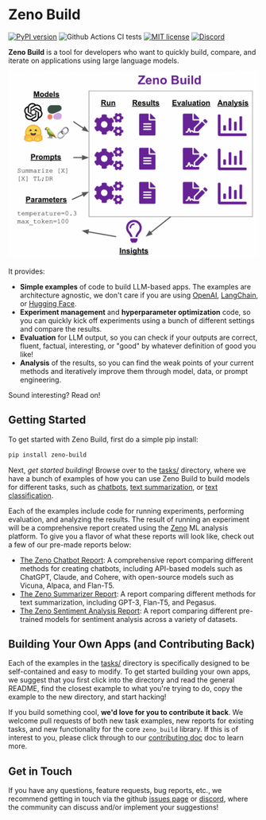# Zeno Build

[![PyPI version](https://badge.fury.io/py/zeno-build.svg)](https://badge.fury.io/py/zeno-build)
![Github Actions CI tests](https://github.com/zeno-ml/zeno-build/actions/workflows/ci.yml/badge.svg)
[![MIT license](https://img.shields.io/badge/License-MIT-blue.svg)](https://lbesson.mit-license.org/)
[![Discord](https://img.shields.io/discord/1086004954872950834)](https://discord.gg/km62pDKAkE)

**Zeno Build** is a tool for developers who want to quickly build, compare, and
iterate on applications using large language models.

![Zeno Build Overview](/docs/images/zeno-build-overview.png)

It provides:

* **Simple examples** of code to build LLM-based apps. The examples are
  architecture agnostic, we don't care if you are using
  [OpenAI](https://openai.com/),
  [LangChain](https://github.com/hwchase17/langchain), or
  [Hugging Face](https://huggingface.co).
* **Experiment management** and **hyperparameter optimization** code, so you
  can quickly kick off experiments using a bunch of different settings and
  compare the results.
* **Evaluation** for LLM output, so you can check if your outputs are correct,
  fluent, factual, interesting, or "good" by whatever definition of good
  you like!
* **Analysis** of the results, so you can find the weak points of your current
  methods and iteratively improve them through model, data, or prompt
  engineering.

Sound interesting? Read on!

## Getting Started

To get started with Zeno Build, first do a simple pip install:

```bash
pip install zeno-build
```

Next, *get started building*! Browse over to the [tasks/](tasks/) directory,
where we have a bunch of examples of how you can use Zeno Build to build
models for different tasks, such as [chatbots](tasks/chatbot/),
[text summarization](tasks/summarization/), or
[text classification](tasks/text_classification/).

Each of the examples include code for running experiments, performing
evaluation, and analyzing the results. The result of running an experiment
will be a comprehensive report created using the [Zeno](https://zenoml.com/)
ML analysis platform. To give you a flavor of what these reports will look
like, check out a few of our pre-made reports below:

* [The Zeno Chatbot Report](TODO): A comprehensive report comparing different
  methods for creating chatbots, including API-based models such as ChatGPT,
  Claude, and Cohere, with open-source models such as Vicuna, Alpaca, and
  Flan-T5.
* [The Zeno Summarizer Report](TODO): A report comparing different methods for
  text summarization, including GPT-3, Flan-T5, and Pegasus.
* [The Zeno Sentiment Analysis Report](TODO): A report comparing different
  pre-trained models for sentiment analysis across a variety of datasets.

## Building Your Own Apps (and Contributing Back)

Each of the examples in the [tasks/](tasks/) directory is specifically designed
to be self-contained and easy to modify. To get started building your own apps,
we suggest that you first click into the directory and read the general README,
find the closest example to what you're trying to do, copy the example to the
new directory, and start hacking!

If you build something cool, **we'd love for you to contribute it back**.
We welcome pull requests of both new task examples, new reports for existing
tasks, and new functionality for the core `zeno_build` library. If this is of
interest to you, please click through to our [contributing doc](contributing.md)
doc to learn more.

## Get in Touch

If you have any questions, feature requests, bug reports, etc., we recommend
getting in touch via the github
[issues page](https://github.com/zeno-ml/zeno-build/issues) or
[discord](https://discord.gg/km62pDKAkE), where the
community can discuss and/or implement your suggestions!
